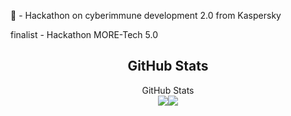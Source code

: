 🥉 - Hackathon on cyberimmune development 2.0 from Kaspersky

finalist - Hackathon MORE-Tech 5.0

## <div align="center">GitHub Stats</div>
<div align="center">GitHub Stats</div>
<div style="display: flex; justify-content: center;">
    <img src="https://github-readme-stats.vercel.app/api/top-langs/?username=d33fur&hide_border=true&layout=compact&theme=merko" />
    <img src="https://github-readme-stats.vercel.app/api?username=d33fur&show_icons=true&count_private=true&hide_border=true&theme=merko" />
</div>
<br/>
